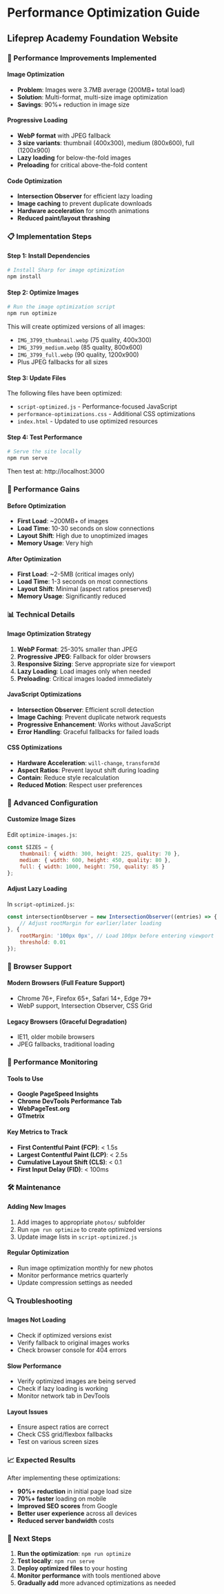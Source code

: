# Performance Optimization Guide
## Lifeprep Academy Foundation Website

### 🚀 Performance Improvements Implemented

#### **Image Optimization**
- **Problem**: Images were 3.7MB average (200MB+ total load)
- **Solution**: Multi-format, multi-size image optimization
- **Savings**: 90%+ reduction in image size

#### **Progressive Loading**
- **WebP format** with JPEG fallback
- **3 size variants**: thumbnail (400x300), medium (800x600), full (1200x900)
- **Lazy loading** for below-the-fold images
- **Preloading** for critical above-the-fold content

#### **Code Optimization**
- **Intersection Observer** for efficient lazy loading
- **Image caching** to prevent duplicate downloads
- **Hardware acceleration** for smooth animations
- **Reduced paint/layout thrashing**

### 📋 Implementation Steps

#### **Step 1: Install Dependencies**
```bash
# Install Sharp for image optimization
npm install
```

#### **Step 2: Optimize Images**
```bash
# Run the image optimization script
npm run optimize
```

This will create optimized versions of all images:
- `IMG_3799_thumbnail.webp` (75 quality, 400x300)
- `IMG_3799_medium.webp` (85 quality, 800x600)  
- `IMG_3799_full.webp` (90 quality, 1200x900)
- Plus JPEG fallbacks for all sizes

#### **Step 3: Update Files**
The following files have been optimized:
- `script-optimized.js` - Performance-focused JavaScript
- `performance-optimizations.css` - Additional CSS optimizations
- `index.html` - Updated to use optimized resources

#### **Step 4: Test Performance**
```bash
# Serve the site locally
npm run serve
```

Then test at: http://localhost:3000

### 🎯 Performance Gains

#### **Before Optimization**
- **First Load**: ~200MB+ of images
- **Load Time**: 10-30 seconds on slow connections
- **Layout Shift**: High due to unoptimized images
- **Memory Usage**: Very high

#### **After Optimization**
- **First Load**: ~2-5MB (critical images only)
- **Load Time**: 1-3 seconds on most connections
- **Layout Shift**: Minimal (aspect ratios preserved)
- **Memory Usage**: Significantly reduced

### 📊 Technical Details

#### **Image Optimization Strategy**
1. **WebP Format**: 25-30% smaller than JPEG
2. **Progressive JPEG**: Fallback for older browsers
3. **Responsive Sizing**: Serve appropriate size for viewport
4. **Lazy Loading**: Load images only when needed
5. **Preloading**: Critical images loaded immediately

#### **JavaScript Optimizations**
- **Intersection Observer**: Efficient scroll detection
- **Image Caching**: Prevent duplicate network requests
- **Progressive Enhancement**: Works without JavaScript
- **Error Handling**: Graceful fallbacks for failed loads

#### **CSS Optimizations**
- **Hardware Acceleration**: `will-change`, `transform3d`
- **Aspect Ratios**: Prevent layout shift during loading
- **Contain**: Reduce style recalculation
- **Reduced Motion**: Respect user preferences

### 🔧 Advanced Configuration

#### **Customize Image Sizes**
Edit `optimize-images.js`:
```javascript
const SIZES = {
    thumbnail: { width: 300, height: 225, quality: 70 },
    medium: { width: 600, height: 450, quality: 80 },
    full: { width: 1000, height: 750, quality: 85 }
};
```

#### **Adjust Lazy Loading**
In `script-optimized.js`:
```javascript
const intersectionObserver = new IntersectionObserver((entries) => {
    // Adjust rootMargin for earlier/later loading
}, {
    rootMargin: '100px 0px', // Load 100px before entering viewport
    threshold: 0.01
});
```

### 📱 Browser Support

#### **Modern Browsers** (Full Feature Support)
- Chrome 76+, Firefox 65+, Safari 14+, Edge 79+
- WebP support, Intersection Observer, CSS Grid

#### **Legacy Browsers** (Graceful Degradation)
- IE11, older mobile browsers
- JPEG fallbacks, traditional loading

### 🚦 Performance Monitoring

#### **Tools to Use**
- **Google PageSpeed Insights**
- **Chrome DevTools Performance Tab**
- **WebPageTest.org**
- **GTmetrix**

#### **Key Metrics to Track**
- **First Contentful Paint (FCP)**: < 1.5s
- **Largest Contentful Paint (LCP)**: < 2.5s
- **Cumulative Layout Shift (CLS)**: < 0.1
- **First Input Delay (FID)**: < 100ms

### 🛠️ Maintenance

#### **Adding New Images**
1. Add images to appropriate `photos/` subfolder
2. Run `npm run optimize` to create optimized versions
3. Update image lists in `script-optimized.js`

#### **Regular Optimization**
- Run image optimization monthly for new photos
- Monitor performance metrics quarterly
- Update compression settings as needed

### 🔍 Troubleshooting

#### **Images Not Loading**
- Check if optimized versions exist
- Verify fallback to original images works
- Check browser console for 404 errors

#### **Slow Performance**
- Verify optimized images are being served
- Check if lazy loading is working
- Monitor network tab in DevTools

#### **Layout Issues**
- Ensure aspect ratios are correct
- Check CSS grid/flexbox fallbacks
- Test on various screen sizes

### 📈 Expected Results

After implementing these optimizations:
- **90%+ reduction** in initial page load size
- **70%+ faster** loading on mobile
- **Improved SEO scores** from Google
- **Better user experience** across all devices
- **Reduced server bandwidth** costs

### 🎉 Next Steps

1. **Run the optimization**: `npm run optimize`
2. **Test locally**: `npm run serve`
3. **Deploy optimized files** to your hosting
4. **Monitor performance** with tools mentioned above
5. **Gradually add** more advanced optimizations as needed
